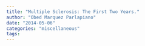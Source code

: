 ```yaml
---
title: "Multiple Sclerosis: The First Two Years."
author: "Obed Marquez Parlapiano"
date: "2014-05-06"
categories: "miscellaneous"
tags:
---
```



